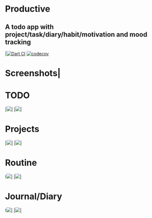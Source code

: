 # Productive

## A todo app with project/task/diary/habit/motivation and mood tracking
|[![Dart CI](https://github.com/erluxman/productiveapp/workflows/Flutter%20CI/badge.svg)](https://github.com/erluxman/productiveapp/actions)
[![codecov](https://codecov.io/gh/erluxman/productiveapp/branch/master/graph/badge.svg)](https://codecov.io/gh/erluxman/productiveapp)
# Screenshots|

# TODO
|![](/art/Todo.png)|
|![](/art/createtodo.png )|
# Projects
|![](/art/Projects.png)|
|![](/art/createproject.png )|
# Routine
!![](/art/routine.png )|
|![](/art/createroutine.png )|
# Journal/Diary
!![](/art/Journal.png)|
|![](/art/createjournalentry.png)|

